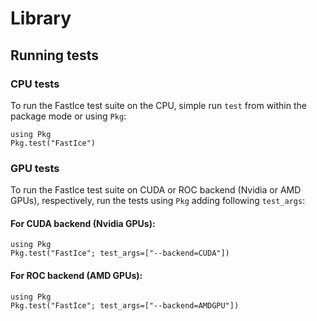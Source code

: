 # Library

## Running tests

### CPU tests

To run the FastIce test suite on the CPU, simple run `test` from within the package mode or using `Pkg`:
```julia-repl
using Pkg
Pkg.test("FastIce")
```

### GPU tests

To run the FastIce test suite on CUDA or ROC backend (Nvidia or AMD GPUs), respectively, run the tests using `Pkg` adding following `test_args`:

#### For CUDA backend (Nvidia GPUs):

```julia-repl
using Pkg
Pkg.test("FastIce"; test_args=["--backend=CUDA"])
```

#### For ROC backend (AMD GPUs):

```julia-repl
using Pkg
Pkg.test("FastIce"; test_args=["--backend=AMDGPU"])
```
